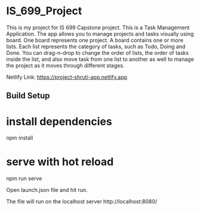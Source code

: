 # IS_699_Project

This is my project for IS 699 Capstone project. This is a Task Management Application. 
The app allows you to manage projects and tasks visually using board. One board represents one project. 
A board contains one or more lists. Each list represents the category of tasks, such as Todo, Doing and Done. 
You can drag-n-drop to change the order of lists, the order of tasks inside the list, and also move task from one 
list to another as well to manage the project as it moves through different stages.

Netlify Link: https://project-shruti-app.netlify.app

## Build Setup

# install dependencies
npm install

# serve with hot reload
npm run serve

Open launch.json file and hit run.

The file will run on the localhost server http://localhost:8080/
